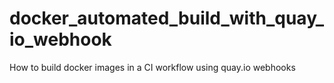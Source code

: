 # docker_automated_build_with_quay_io_webhook
How to build docker images in a CI workflow using quay.io webhooks
